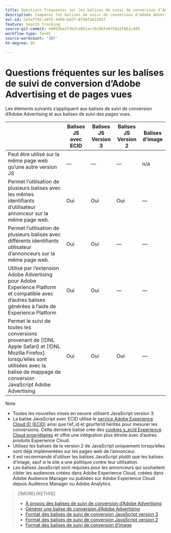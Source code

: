 ```yaml
---
title: Questions fréquentes sur les balises de suivi de conversion d’Adobe Advertising et de pages vues
description: Comparez les balises de suivi de conversion d’Adobe Advertising et de page vue.
exl-id: 2e5ef792-e0f5-4409-bd37-87d9fab1265f
feature: Search Tracking
source-git-commit: e9d55ba2f4b3ce8b1ac19c06fe8759a2f862c480
workflow-type: tm+mt
source-wordcount: '307'
ht-degree: 0%

---
```


# Questions fréquentes sur les balises de suivi de conversion d’Adobe Advertising et de pages vues

Les éléments suivants s’appliquent aux balises de suivi de conversion d’Adobe Advertising et aux balises de suivi des pages vues.

| | Balises JS avec ECID | Balises JS Version 3 | Balises JS Version 2 | Balises d’image |
| ---- | ---- | ---- | ---- | ---- |
| Peut être utilisé sur la même page web qu’une autre version JS | — | — | — | n/a |
| Permet l’utilisation de plusieurs balises avec les mêmes identifiants d’utilisateur annonceur sur la même page web. | Oui | Oui | Oui | — |
| Permet l’utilisation de plusieurs balises avec différents identifiants utilisateur d’annonceurs sur la même page web. | Oui | Oui | — | — |
| Utilisé par l’extension Adobe Advertising pour Adobe Experience Platform et compatible avec d’autres balises générées à l’aide de Experience Platform | Oui | Oui | — | — |
| Permet le suivi de toutes les conversions provenant de [!DNL Apple Safari] et [!DNL Mozilla Firefox] lorsqu’elles sont utilisées avec la balise de mappage de conversion JavaScript Adobe Advertising | Oui | Oui | Oui | — |

<!-- add link to page on conversion mapping tag above? -->

>[!NOTE]
>
>* Toutes les nouvelles mises en oeuvre utilisent JavaScript version 3.
>* La balise JavaScript avec ECID utilise le [service Adobe Experience Cloud ID (ECID)](https://experienceleague.adobe.com/docs/id-service/using/intro/overview.html) ainsi que l’ef_id et gsurferid hérités pour mesurer les conversions. Cette dernière balise crée des [cookies s_ecid Experience Cloud propriétaires](https://experienceleague.adobe.com/docs/core-services/interface/administration/ec-cookies/cookies-first-party.html) et offre une intégration plus étroite avec d’autres produits Experience Cloud.
>* Utilisez les balises de la version 2 de JavaScript uniquement lorsqu’elles sont déjà implémentées sur les pages web de l’annonceur.
>* Il est recommandé d’utiliser les balises JavaScript plutôt que les balises d’image, sauf si le site a une politique contre leur utilisation.
>* Les balises JavaScript sont requises pour les annonceurs qui souhaitent cibler les audiences créées dans Adobe Experience Cloud, créées dans Adobe Audience Manager ou publiées sur Adobe Experience Cloud depuis Audience Manager ou Adobe Analytics.

>[!MORELIKETHIS]
>
>* [ À propos des balises de suivi de conversion d’Adobe Advertising ](/help/search-social-commerce/tracking/conversion-tracking-advertising.md)
>* [Générer une balise de conversion d’Adobe Advertising](/help/search-social-commerce/tools/conversion-tag-generate.md)
>* [ Format des balises de suivi de conversion JavaScript version 3](/help/search-social-commerce/tracking/format-conversion-tag-jsv3.md)
>* [ Format des balises de suivi de conversion JavaScript version 2](/help/search-social-commerce/tracking/format-conversion-tag-jsv2.md)
>* [Format des balises de suivi de conversion d’image](/help/search-social-commerce/tracking/format-conversion-tag-image.md)

<!-- add if I keep the file:  
>* The Adobe Advertising JavaScript conversion mapping tag
-->
